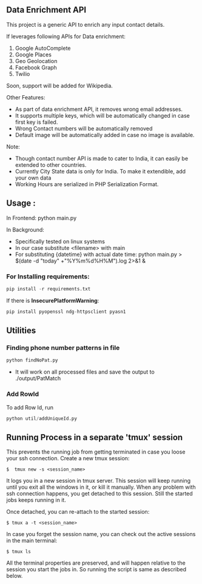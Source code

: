## Data Enrichment API

This project is a generic API to enrich any input contact details.

If leverages following APIs for Data enrichment:

1) Google AutoComplete
2) Google Places
3) Geo Geolocation
4) Facebook Graph
5) Twilio

Soon, support will be added for Wikipedia.

Other Features:
* As part of data enrichment API, it removes wrong email addresses. 
* It supports multiple keys, which will be automatically changed in case first key is failed.
* Wrong Contact numbers will be automatically removed
* Default image will be automatically added in case no image is available.

Note:
* Though contact number API is made to cater to India, it can easily be extended to other countries.
* Currently City State data is only for India. To make it extendible, add your own data
* Working Hours are serialized in PHP Serialization Format.


## Usage :
In Frontend: 
    python main.py

In Background: 
* Specifically tested on linux systems
* In our case substitute \<filename> with main
* For substituting {datetime} with actual date time:
    python main.py > $(date -d "today" +"%Y%m%d%H%M").log 2>&1 &

### For Installing requirements:

```python
pip install -r requirements.txt
```
If there is <b>InsecurePlatformWarning</b>:

```python
pip install pyopenssl ndg-httpsclient pyasn1
```

## Utilities

### Finding phone number patterns in file

```python
python findNoPat.py
```
* It will work on all processed files and save the output to ./output/PatMatch

### Add RowId

To add Row Id, run 
```python
python util/addUniqueId.py
```


## Running Process in a separate 'tmux' session

This prevents the running job from getting terminated in case you loose your ssh connection.
Create a new tmux session:

    $  tmux new -s <session_name>

It logs you in a new session in tmux server.
This session will keep running until you exit all the windows in it, or kill it manually.
When any problem with ssh connection happens, you get detached to this session.
Still the started jobs keeps running in it.

Once detached, you can re-attach to the started session:

    $ tmux a -t <session_name>

In case you forget the session name, you can check out the active sessions in the main terminal:

    $ tmux ls

All the terminal properties are preserved, and will happen relative to the session you start the jobs in.
So running the script is same as described below.
